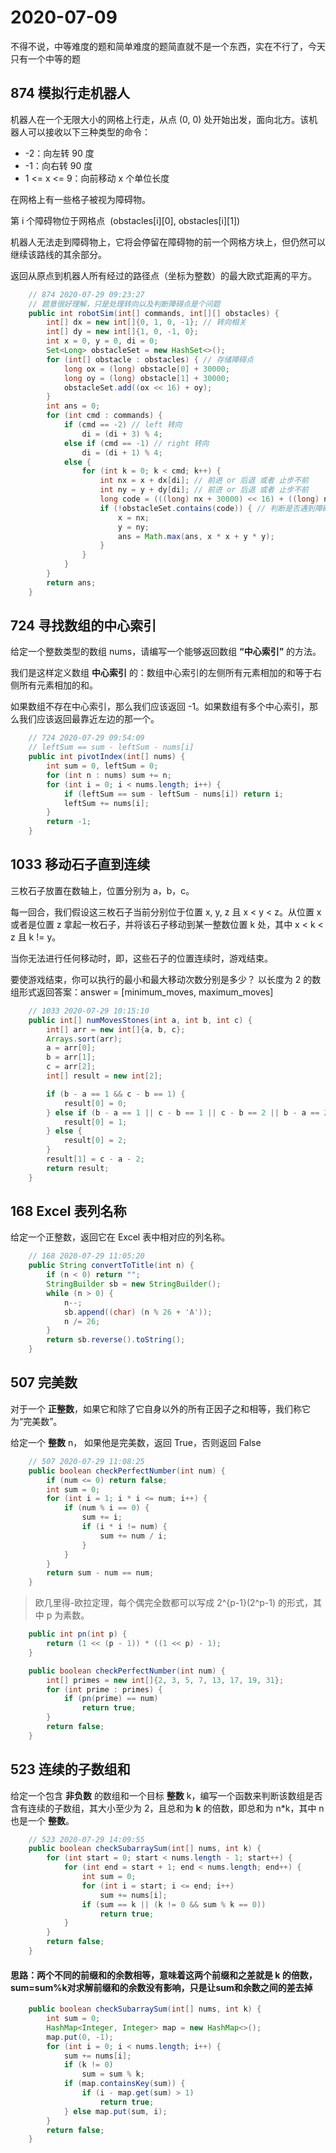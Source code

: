 # 2020-07-09

不得不说，中等难度的题和简单难度的题简直就不是一个东西，实在不行了，今天只有一个中等的题

## 874 模拟行走机器人

机器人在一个无限大小的网格上行走，从点 (0, 0) 处开始出发，面向北方。该机器人可以接收以下三种类型的命令：

+ -2：向左转 90 度
+ -1：向右转 90 度
+ 1 <= x <= 9：向前移动 x 个单位长度

在网格上有一些格子被视为障碍物。

第 i 个障碍物位于网格点  (obstacles[i][0], obstacles[i][1])

机器人无法走到障碍物上，它将会停留在障碍物的前一个网格方块上，但仍然可以继续该路线的其余部分。

返回从原点到机器人所有经过的路径点（坐标为整数）的最大欧式距离的平方。

```java
    // 874 2020-07-29 09:23:27
    // 题意很好理解，只是处理转向以及判断障碍点是个问题
    public int robotSim(int[] commands, int[][] obstacles) {
        int[] dx = new int[]{0, 1, 0, -1}; // 转向相关
        int[] dy = new int[]{1, 0, -1, 0};
        int x = 0, y = 0, di = 0;
        Set<Long> obstacleSet = new HashSet<>();
        for (int[] obstacle : obstacles) { // 存储障碍点
            long ox = (long) obstacle[0] + 30000;
            long oy = (long) obstacle[1] + 30000;
            obstacleSet.add((ox << 16) + oy);
        }
        int ans = 0;
        for (int cmd : commands) {
            if (cmd == -2) // left 转向
                di = (di + 3) % 4;
            else if (cmd == -1) // right 转向
                di = (di + 1) % 4;
            else {
                for (int k = 0; k < cmd; k++) {
                    int nx = x + dx[di]; // 前进 or 后退 或者 止步不前
                    int ny = y + dy[di]; // 前进 or 后退 或者 止步不前
                    long code = (((long) nx + 30000) << 16) + ((long) ny + 30000);
                    if (!obstacleSet.contains(code)) { // 判断是否遇到障碍点
                        x = nx;
                        y = ny;
                        ans = Math.max(ans, x * x + y * y);
                    }
                }
            }
        }
        return ans;
    }
```

## 724 寻找数组的中心索引

给定一个整数类型的数组 nums，请编写一个能够返回数组 **“中心索引”** 的方法。

我们是这样定义数组 **中心索引** 的：数组中心索引的左侧所有元素相加的和等于右侧所有元素相加的和。

如果数组不存在中心索引，那么我们应该返回 -1。如果数组有多个中心索引，那么我们应该返回最靠近左边的那一个。

```java
    // 724 2020-07-29 09:54:09
    // leftSum == sum - leftSum - nums[i]
    public int pivotIndex(int[] nums) {
        int sum = 0, leftSum = 0;
        for (int n : nums) sum += n;
        for (int i = 0; i < nums.length; i++) {
            if (leftSum == sum - leftSum - nums[i]) return i;
            leftSum += nums[i];
        }
        return -1;
    }
```

## 1033 移动石子直到连续

三枚石子放置在数轴上，位置分别为 a，b，c。

每一回合，我们假设这三枚石子当前分别位于位置 x, y, z 且 x < y < z。从位置 x 或者是位置 z 拿起一枚石子，并将该石子移动到某一整数位置 k 处，其中 x < k < z 且 k != y。

当你无法进行任何移动时，即，这些石子的位置连续时，游戏结束。

要使游戏结束，你可以执行的最小和最大移动次数分别是多少？ 以长度为 2 的数组形式返回答案：answer = [minimum_moves, maximum_moves]

```java
    // 1033 2020-07-29 10:15:10
    public int[] numMovesStones(int a, int b, int c) {
        int[] arr = new int[]{a, b, c};
        Arrays.sort(arr);
        a = arr[0];
        b = arr[1];
        c = arr[2];
        int[] result = new int[2];

        if (b - a == 1 && c - b == 1) {
            result[0] = 0;
        } else if (b - a == 1 || c - b == 1 || c - b == 2 || b - a == 2) { // 相隔为 2 也可移动一次达到目标
            result[0] = 1;
        } else {
            result[0] = 2;
        }
        result[1] = c - a - 2;
        return result;
    }
```

## 168 Excel 表列名称

给定一个正整数，返回它在 Excel 表中相对应的列名称。

```java
    // 168 2020-07-29 11:05:20
    public String convertToTitle(int n) {
        if (n < 0) return "";
        StringBuilder sb = new StringBuilder();
        while (n > 0) {
            n--;
            sb.append((char) (n % 26 + 'A'));
            n /= 26;
        }
        return sb.reverse().toString();
    }
```

## 507 完美数

对于一个 **正整数**，如果它和除了它自身以外的所有正因子之和相等，我们称它为“完美数”。

给定一个 **整数** n， 如果他是完美数，返回 True，否则返回 False

```java
    // 507 2020-07-29 11:08:25
    public boolean checkPerfectNumber(int num) {
        if (num <= 0) return false;
        int sum = 0;
        for (int i = 1; i * i <= num; i++) {
            if (num % i == 0) {
                sum += i;
                if (i * i != num) {
                    sum += num / i;
                }
            }
        }
        return sum - num == num;
    }
```

> 欧几里得-欧拉定理，每个偶完全数都可以写成 2^{p-1}(2^p-1) 的形式，其中 p 为素数。

```java
    public int pn(int p) {
        return (1 << (p - 1)) * ((1 << p) - 1);
    }

    public boolean checkPerfectNumber(int num) {
        int[] primes = new int[]{2, 3, 5, 7, 13, 17, 19, 31};
        for (int prime : primes) {
            if (pn(prime) == num)
                return true;
        }
        return false;
    }
```

## 523 连续的子数组和

给定一个包含 **非负数** 的数组和一个目标 **整数** k，编写一个函数来判断该数组是否含有连续的子数组，其大小至少为 2，且总和为 **k** 的倍数，即总和为 n*k，其中 n 也是一个 **整数**。

```java
    // 523 2020-07-29 14:09:55
    public boolean checkSubarraySum(int[] nums, int k) {
        for (int start = 0; start < nums.length - 1; start++) {
            for (int end = start + 1; end < nums.length; end++) {
                int sum = 0;
                for (int i = start; i <= end; i++)
                    sum += nums[i];
                if (sum == k || (k != 0 && sum % k == 0))
                    return true;
            }
        }
        return false;
    }
```

#### 思路：两个不同的前缀和的余数相等，意味着这两个前缀和之差就是 k 的倍数，sum=sum%k对求解前缀和的余数没有影响，只是让sum和余数之间的差去掉

```java
    public boolean checkSubarraySum(int[] nums, int k) {
        int sum = 0;
        HashMap<Integer, Integer> map = new HashMap<>();
        map.put(0, -1);
        for (int i = 0; i < nums.length; i++) {
            sum += nums[i];
            if (k != 0)
                sum = sum % k;
            if (map.containsKey(sum)) {
                if (i - map.get(sum) > 1)
                    return true;
            } else map.put(sum, i);
        }
        return false;
    }
```

